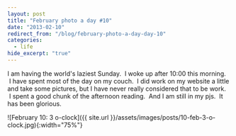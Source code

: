 ```yaml
---
layout: post
title: "February photo a day #10"
date: "2013-02-10"
redirect_from: "/blog/february-photo-a-day-day-10"
categories:
  - life
hide_excerpt: "true"
---
```


I am having the world's laziest Sunday.  I woke up after 10:00 this morning.  I have spent most of the day on my couch.  I did work on my website a little and take some pictures, but I have never really considered that to be work.  I spent a good chunk of the afternoon reading.  And I am still in my pjs.  It has been glorious.

![February 10: 3 o-clock]({{ site.url }}/assets/images/posts/10-feb-3-o-clock.jpg){:width="75%"}
